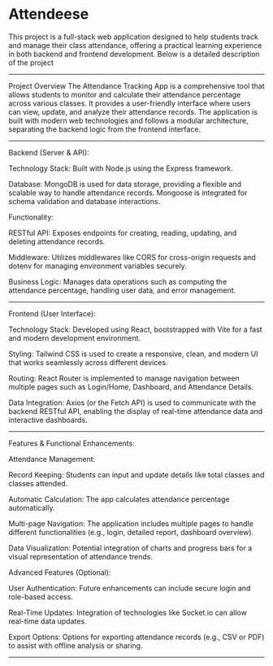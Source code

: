 # Attendeese
This project is a full-stack web application designed to help students track and manage their class attendance, offering a practical learning experience in both backend and frontend development. Below is a detailed description of the project

--------------------------------------------------------------------------------------------------------------------

Project Overview
The Attendance Tracking App is a comprehensive tool that allows students to monitor and calculate their attendance percentage across various classes. It provides a user-friendly interface where users can view, update, and analyze their attendance records. The application is built with modern web technologies and follows a modular architecture, separating the backend logic from the frontend interface.

--------------------------------------------------------------------------------------------------------------------

Backend (Server & API):

Technology Stack: Built with Node.js using the Express framework.

Database: MongoDB is used for data storage, providing a flexible and scalable way to handle attendance records. Mongoose is integrated for schema validation and database interactions.

Functionality:

RESTful API: Exposes endpoints for creating, reading, updating, and deleting attendance records.

Middleware: Utilizes middlewares like CORS for cross-origin requests and dotenv for managing environment variables securely.

Business Logic: Manages data operations such as computing the attendance percentage, handling user data, and error management.

--------------------------------------------------------------------------------------------------------------------

Frontend (User Interface):

Technology Stack: Developed using React, bootstrapped with Vite for a fast and modern development environment.

Styling: Tailwind CSS is used to create a responsive, clean, and modern UI that works seamlessly across different devices.

Routing: React Router is implemented to manage navigation between multiple pages such as Login/Home, Dashboard, and Attendance Details.

Data Integration: Axios (or the Fetch API) is used to communicate with the backend RESTful API, enabling the display of real-time attendance data and interactive dashboards.

--------------------------------------------------------------------------------------------------------------------

Features & Functional Enhancements:

Attendance Management:

Record Keeping: Students can input and update details like total classes and classes attended.

Automatic Calculation: The app calculates attendance percentage automatically.

Multi-page Navigation: The application includes multiple pages to handle different functionalities (e.g., login, detailed report, dashboard overview).

Data Visualization: Potential integration of charts and progress bars for a visual representation of attendance trends.

Advanced Features (Optional):

User Authentication: Future enhancements can include secure login and role-based access.

Real-Time Updates: Integration of technologies like Socket.io can allow real-time data updates.

Export Options: Options for exporting attendance records (e.g., CSV or PDF) to assist with offline analysis or sharing.

--------------------------------------------------------------------------------------------------------------------